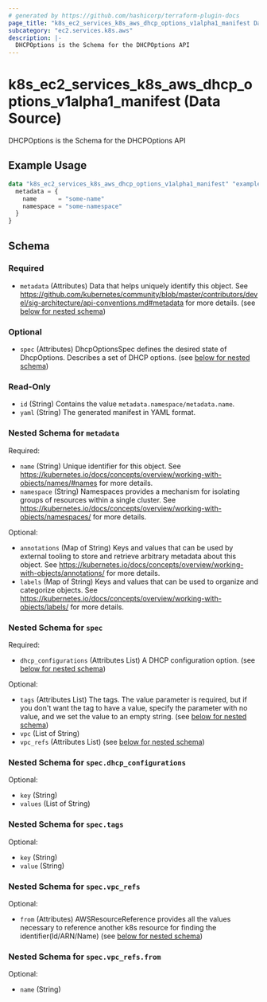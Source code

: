 ```yaml
---
# generated by https://github.com/hashicorp/terraform-plugin-docs
page_title: "k8s_ec2_services_k8s_aws_dhcp_options_v1alpha1_manifest Data Source - terraform-provider-k8s"
subcategory: "ec2.services.k8s.aws"
description: |-
  DHCPOptions is the Schema for the DHCPOptions API
---
```


# k8s_ec2_services_k8s_aws_dhcp_options_v1alpha1_manifest (Data Source)

DHCPOptions is the Schema for the DHCPOptions API

## Example Usage

```terraform
data "k8s_ec2_services_k8s_aws_dhcp_options_v1alpha1_manifest" "example" {
  metadata = {
    name      = "some-name"
    namespace = "some-namespace"
  }
}
```

<!-- schema generated by tfplugindocs -->
## Schema

### Required

- `metadata` (Attributes) Data that helps uniquely identify this object. See https://github.com/kubernetes/community/blob/master/contributors/devel/sig-architecture/api-conventions.md#metadata for more details. (see [below for nested schema](#nestedatt--metadata))

### Optional

- `spec` (Attributes) DhcpOptionsSpec defines the desired state of DhcpOptions.  Describes a set of DHCP options. (see [below for nested schema](#nestedatt--spec))

### Read-Only

- `id` (String) Contains the value `metadata.namespace/metadata.name`.
- `yaml` (String) The generated manifest in YAML format.

<a id="nestedatt--metadata"></a>
### Nested Schema for `metadata`

Required:

- `name` (String) Unique identifier for this object. See https://kubernetes.io/docs/concepts/overview/working-with-objects/names/#names for more details.
- `namespace` (String) Namespaces provides a mechanism for isolating groups of resources within a single cluster. See https://kubernetes.io/docs/concepts/overview/working-with-objects/namespaces/ for more details.

Optional:

- `annotations` (Map of String) Keys and values that can be used by external tooling to store and retrieve arbitrary metadata about this object. See https://kubernetes.io/docs/concepts/overview/working-with-objects/annotations/ for more details.
- `labels` (Map of String) Keys and values that can be used to organize and categorize objects. See https://kubernetes.io/docs/concepts/overview/working-with-objects/labels/ for more details.


<a id="nestedatt--spec"></a>
### Nested Schema for `spec`

Required:

- `dhcp_configurations` (Attributes List) A DHCP configuration option. (see [below for nested schema](#nestedatt--spec--dhcp_configurations))

Optional:

- `tags` (Attributes List) The tags. The value parameter is required, but if you don't want the tag to have a value, specify the parameter with no value, and we set the value to an empty string. (see [below for nested schema](#nestedatt--spec--tags))
- `vpc` (List of String)
- `vpc_refs` (Attributes List) (see [below for nested schema](#nestedatt--spec--vpc_refs))

<a id="nestedatt--spec--dhcp_configurations"></a>
### Nested Schema for `spec.dhcp_configurations`

Optional:

- `key` (String)
- `values` (List of String)


<a id="nestedatt--spec--tags"></a>
### Nested Schema for `spec.tags`

Optional:

- `key` (String)
- `value` (String)


<a id="nestedatt--spec--vpc_refs"></a>
### Nested Schema for `spec.vpc_refs`

Optional:

- `from` (Attributes) AWSResourceReference provides all the values necessary to reference another k8s resource for finding the identifier(Id/ARN/Name) (see [below for nested schema](#nestedatt--spec--vpc_refs--from))

<a id="nestedatt--spec--vpc_refs--from"></a>
### Nested Schema for `spec.vpc_refs.from`

Optional:

- `name` (String)
